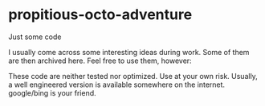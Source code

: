 # propitious-octo-adventure
Just some code

I usually come across some interesting ideas during work.
Some of them are then archived here.
Feel free to use them, however:

These code are neither tested nor optimized. Use at your own risk.
Usually, a well engineered version is available somewhere on the internet. google/bing is your friend.
